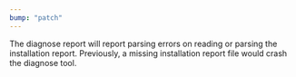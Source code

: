 ```yaml
---
bump: "patch"
---
```


The diagnose report will report parsing errors on reading or parsing the installation report. Previously, a missing installation report file would crash the diagnose tool.
